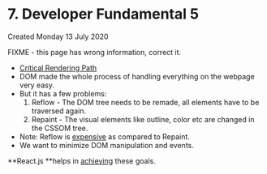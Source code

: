 # 7. Developer Fundamental 5
Created Monday 13 July 2020

FIXME - this page has wrong information, correct it.
* [Critical Rendering Path](https://bitsofco.de/understanding-the-critical-rendering-path/)
* DOM made the whole process of handling everything on the webpage very easy.
* But it has a few problems:
	1. Reflow - The DOM tree needs to be remade, all elements have to be traversed again. 
	2. Repaint - The visual elements like outline, color etc are changed in the CSSOM tree.
* Note: Reflow is [expensive](https://areknawo.com/dom-performance-case-study/#commento-login-box-container) as compared to Repaint.
* We want to minimize DOM manipulation and events.


**React.js **helps in [achieving](https://www.youtube.com/watch?v=mLMfx8BEt8g&ab_channel=FullstackAcademy) these goals.


